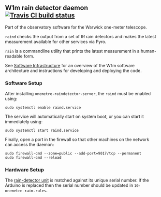 ## W1m rain detector daemon [![Travis CI build status](https://travis-ci.org/warwick-one-metre/diskspaced.svg?branch=master)](https://travis-ci.org/warwick-one-metre/diskspaced)

Part of the observatory software for the Warwick one-meter telescope.

`raind` checks the output from a set of IR rain detectors and
makes the latest measurement available for other services via Pyro.

`rain` is a commandline utility that prints the latest measurement in a human-readable form.

See [Software Infrastructure](https://github.com/warwick-one-metre/docs/wiki/Software-Infrastructure) for an overview of the W1m software architecture and instructions for developing and deploying the code.

### Software Setup

After installing `onemetre-raindetector-server`, the `raind` must be enabled using:
```
sudo systemctl enable raind.service
```

The service will automatically start on system boot, or you can start it immediately using:
```
sudo systemctl start raind.service
```

Finally, open a port in the firewall so that other machines on the network can access the daemon:
```
sudo firewall-cmd --zone=public --add-port=9017/tcp --permanent
sudo firewall-cmd --reload
```

### Hardware Setup

The [rain-detector unit](https://github.com/warwick-one-metre/raindetector) is matched against its unique serial number.  If the Arduino is replaced then the serial number should be updated in `10-onemetre-rain.rules`.
